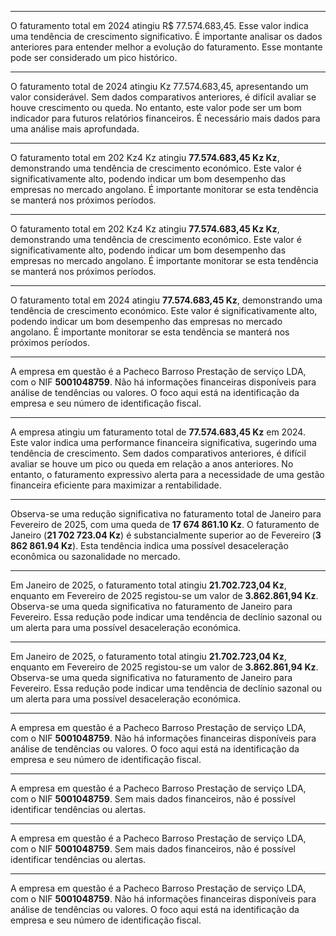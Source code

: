 
---
O faturamento total em 2024 atingiu R$ 77.574.683,45. Esse valor indica uma tendência de crescimento significativo. É importante analisar os dados anteriores para entender melhor a evolução do faturamento. Esse montante pode ser considerado um pico histórico.

---
O faturamento total de 2024 atingiu Kz 77.574.683,45, apresentando um valor considerável. Sem dados comparativos anteriores, é difícil avaliar se houve crescimento ou queda. No entanto, este valor pode ser um bom indicador para futuros relatórios financeiros. É necessário mais dados para uma análise mais aprofundada.

---
O faturamento total em 202 Kz4 Kz atingiu **77.574.683,45 Kz Kz**, demonstrando uma tendência de crescimento económico. Este valor é significativamente alto, podendo indicar um bom desempenho das empresas no mercado angolano. É importante monitorar se esta tendência se manterá nos próximos períodos.

---
O faturamento total em 202 Kz4 Kz atingiu **77.574.683,45 Kz Kz**, demonstrando uma tendência de crescimento económico. Este valor é significativamente alto, podendo indicar um bom desempenho das empresas no mercado angolano. É importante monitorar se esta tendência se manterá nos próximos períodos.

---
O faturamento total em 2024 atingiu **77.574.683,45 Kz**, demonstrando uma tendência de crescimento económico. Este valor é significativamente alto, podendo indicar um bom desempenho das empresas no mercado angolano. É importante monitorar se esta tendência se manterá nos próximos períodos.

---
A empresa em questão é a Pacheco Barroso Prestação de serviço LDA, com o NIF **5001048759**. 
Não há informações financeiras disponíveis para análise de tendências ou valores. 
O foco aqui está na identificação da empresa e seu número de identificação fiscal.

---
A empresa atingiu um faturamento total de **77.574.683,45 Kz** em 2024. Este valor indica uma performance financeira significativa, sugerindo uma tendência de crescimento. Sem dados comparativos anteriores, é difícil avaliar se houve um pico ou queda em relação a anos anteriores. No entanto, o faturamento expressivo alerta para a necessidade de uma gestão financeira eficiente para maximizar a rentabilidade.

---
Observa-se uma redução significativa no faturamento total de Janeiro para Fevereiro de 2025, com uma queda de **17 674 861.10 Kz**. O faturamento de Janeiro (**21 702 723.04 Kz**) é substancialmente superior ao de Fevereiro (**3 862 861.94 Kz**). Esta tendência indica uma possível desaceleração econômica ou sazonalidade no mercado.

---
Em Janeiro de 2025, o faturamento total atingiu **21.702.723,04 Kz**, enquanto em Fevereiro de 2025 registou-se um valor de **3.862.861,94 Kz**. Observa-se uma queda significativa no faturamento de Janeiro para Fevereiro. Essa redução pode indicar uma tendência de declínio sazonal ou um alerta para uma possível desaceleração económica.

---
Em Janeiro de 2025, o faturamento total atingiu **21.702.723,04 Kz**, enquanto em Fevereiro de 2025 registou-se um valor de **3.862.861,94 Kz**. Observa-se uma queda significativa no faturamento de Janeiro para Fevereiro. Essa redução pode indicar uma tendência de declínio sazonal ou um alerta para uma possível desaceleração económica.

---
A empresa em questão é a Pacheco Barroso Prestação de serviço LDA, com o NIF **5001048759**. 
Não há informações financeiras disponíveis para análise de tendências ou valores. 
O foco aqui está na identificação da empresa e seu número de identificação fiscal.

---
A empresa em questão é a Pacheco Barroso Prestação de serviço LDA, com o NIF **5001048759**. 
Sem mais dados financeiros, não é possível identificar tendências ou alertas.

---
A empresa em questão é a Pacheco Barroso Prestação de serviço LDA, com o NIF **5001048759**. 
Sem mais dados financeiros, não é possível identificar tendências ou alertas.

---
A empresa em questão é a Pacheco Barroso Prestação de serviço LDA, com o NIF **5001048759**. 
Não há informações financeiras disponíveis para análise de tendências ou valores. 
O foco aqui está na identificação da empresa e seu número de identificação fiscal.
